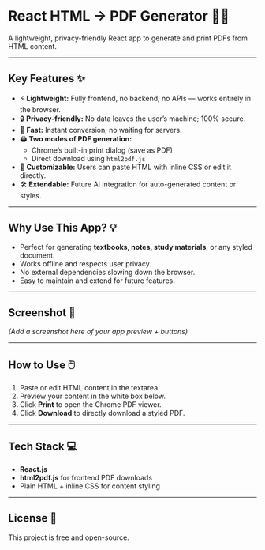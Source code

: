 # React HTML → PDF Generator 📝📄

A lightweight, privacy-friendly React app to generate and print PDFs from HTML content.

---

## Key Features ✨

- ⚡ **Lightweight:** Fully frontend, no backend, no APIs — works entirely in the browser.
- 🔒 **Privacy-friendly:** No data leaves the user’s machine; 100% secure.
- 🚀 **Fast:** Instant conversion, no waiting for servers.
- 🖨 **Two modes of PDF generation:**
  - Chrome’s built-in print dialog (save as PDF)
  - Direct download using `html2pdf.js`
- 🎨 **Customizable:** Users can paste HTML with inline CSS or edit it directly.
- 🛠 **Extendable:** Future AI integration for auto-generated content or styles.

---

## Why Use This App? 💡

- Perfect for generating **textbooks, notes, study materials**, or any styled document.
- Works offline and respects user privacy.
- No external dependencies slowing down the browser.
- Easy to maintain and extend for future features.

---

## Screenshot 📸

_(Add a screenshot here of your app preview + buttons)_

---

## How to Use 🖱️

1. Paste or edit HTML content in the textarea.
2. Preview your content in the white box below.
3. Click **Print** to open the Chrome PDF viewer.
4. Click **Download** to directly download a styled PDF.

---

## Tech Stack 💻

- **React.js**
- **html2pdf.js** for frontend PDF downloads
- Plain HTML + inline CSS for content styling

---

## License 📜

This project is free and open-source.
